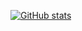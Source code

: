 [![GitHub stats](https://github-readme-stats.vercel.app/api?username=Granto1)](https://github.com/Granto1/github-readme-stats)
